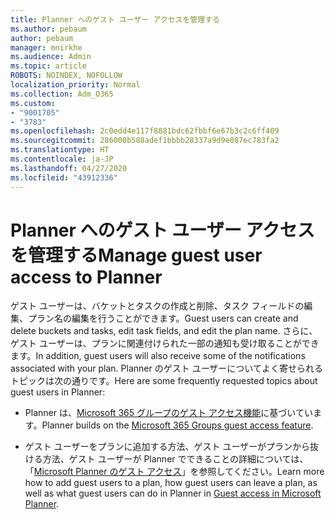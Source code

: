 ```yaml
---
title: Planner へのゲスト ユーザー アクセスを管理する
ms.author: pebaum
author: pebaum
manager: mnirkhe
ms.audience: Admin
ms.topic: article
ROBOTS: NOINDEX, NOFOLLOW
localization_priority: Normal
ms.collection: Adm_O365
ms.custom:
- "9001705"
- "3783"
ms.openlocfilehash: 2c0edd4e117f8881bdc62fbbf6e67b3c2c6ff409
ms.sourcegitcommit: 286000b588adef1bbbb28337a9d9e087ec783fa2
ms.translationtype: HT
ms.contentlocale: ja-JP
ms.lasthandoff: 04/27/2020
ms.locfileid: "43912336"
---
```

# <a name="manage-guest-user-access-to-planner"></a><span data-ttu-id="8fef9-102">Planner へのゲスト ユーザー アクセスを管理する</span><span class="sxs-lookup"><span data-stu-id="8fef9-102">Manage guest user access to Planner</span></span>

<span data-ttu-id="8fef9-103">ゲスト ユーザーは、バケットとタスクの作成と削除、タスク フィールドの編集、プラン名の編集を行うことができます。</span><span class="sxs-lookup"><span data-stu-id="8fef9-103">Guest users can create and delete buckets and tasks, edit task fields, and edit the plan name.</span></span> <span data-ttu-id="8fef9-104">さらに、ゲスト ユーザーは、プランに関連付けられた一部の通知も受け取ることができます。</span><span class="sxs-lookup"><span data-stu-id="8fef9-104">In addition, guest users will also receive some of the notifications associated with your plan.</span></span> <span data-ttu-id="8fef9-105">Planner のゲスト ユーザーについてよく寄せられるトピックは次の通りです。</span><span class="sxs-lookup"><span data-stu-id="8fef9-105">Here are some frequently requested topics about guest users in Planner:</span></span>

- <span data-ttu-id="8fef9-106">Planner は、[Microsoft 365 グループのゲスト アクセス機能](https://support.office.com/article/Adding-guests-to-Office-365-Groups-bfc7a840-868f-4fd6-a390-f347bf51aff6)に基づいています。</span><span class="sxs-lookup"><span data-stu-id="8fef9-106">Planner builds on the [Microsoft 365 Groups guest access feature](https://support.office.com/article/Adding-guests-to-Office-365-Groups-bfc7a840-868f-4fd6-a390-f347bf51aff6).</span></span> 

- <span data-ttu-id="8fef9-107">ゲスト ユーザーをプランに追加する方法、ゲスト ユーザーがプランから抜ける方法、ゲスト ユーザーが Planner でできることの詳細については、「[Microsoft Planner のゲスト アクセス](https://support.office.com/article/Guest-access-in-Microsoft-Planner-cc5d7f96-dced-4da4-ab62-08c72d9759c6)」を参照してください。</span><span class="sxs-lookup"><span data-stu-id="8fef9-107">Learn more how to add guest users to a plan, how guest users can leave a plan, as well as what guest users can do in Planner in [Guest access in Microsoft Planner](https://support.office.com/article/Guest-access-in-Microsoft-Planner-cc5d7f96-dced-4da4-ab62-08c72d9759c6).</span></span>
